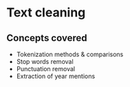 # Text cleaning

## Concepts covered
* Tokenization methods & comparisons
* Stop words removal
* Punctuation removal
* Extraction of year mentions